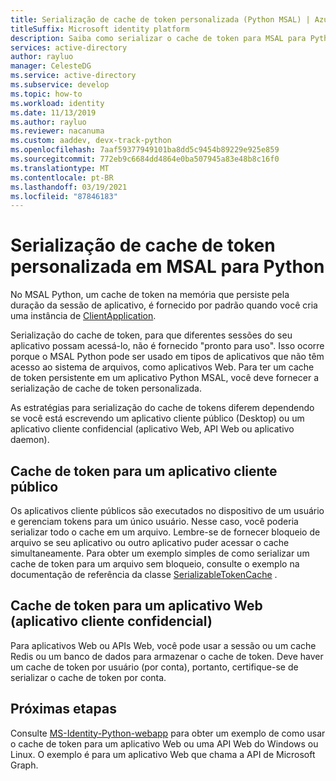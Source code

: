 ```yaml
---
title: Serialização de cache de token personalizada (Python MSAL) | Azure
titleSuffix: Microsoft identity platform
description: Saiba como serializar o cache de token para MSAL para Python
services: active-directory
author: rayluo
manager: CelesteDG
ms.service: active-directory
ms.subservice: develop
ms.topic: how-to
ms.workload: identity
ms.date: 11/13/2019
ms.author: rayluo
ms.reviewer: nacanuma
ms.custom: aaddev, devx-track-python
ms.openlocfilehash: 7aaf59377949101ba8dd5c9454b89229e925e859
ms.sourcegitcommit: 772eb9c6684dd4864e0ba507945a83e48b8c16f0
ms.translationtype: MT
ms.contentlocale: pt-BR
ms.lasthandoff: 03/19/2021
ms.locfileid: "87846183"
---
```

# <a name="custom-token-cache-serialization-in-msal-for-python"></a>Serialização de cache de token personalizada em MSAL para Python

No MSAL Python, um cache de token na memória que persiste pela duração da sessão de aplicativo, é fornecido por padrão quando você cria uma instância de [ClientApplication](https://msal-python.readthedocs.io/en/latest/#confidentialclientapplication).

Serialização do cache de token, para que diferentes sessões do seu aplicativo possam acessá-lo, não é fornecido "pronto para uso". Isso ocorre porque o MSAL Python pode ser usado em tipos de aplicativos que não têm acesso ao sistema de arquivos, como aplicativos Web. Para ter um cache de token persistente em um aplicativo Python MSAL, você deve fornecer a serialização de cache de token personalizada.

As estratégias para serialização do cache de tokens diferem dependendo se você está escrevendo um aplicativo cliente público (Desktop) ou um aplicativo cliente confidencial (aplicativo Web, API Web ou aplicativo daemon).

## <a name="token-cache-for-a-public-client-application"></a>Cache de token para um aplicativo cliente público

Os aplicativos cliente públicos são executados no dispositivo de um usuário e gerenciam tokens para um único usuário. Nesse caso, você poderia serializar todo o cache em um arquivo. Lembre-se de fornecer bloqueio de arquivo se seu aplicativo ou outro aplicativo puder acessar o cache simultaneamente. Para obter um exemplo simples de como serializar um cache de token para um arquivo sem bloqueio, consulte o exemplo na documentação de referência da classe [SerializableTokenCache](https://msal-python.readthedocs.io/en/latest/#msal.SerializableTokenCache) .

## <a name="token-cache-for-a-web-app-confidential-client-application"></a>Cache de token para um aplicativo Web (aplicativo cliente confidencial)

Para aplicativos Web ou APIs Web, você pode usar a sessão ou um cache Redis ou um banco de dados para armazenar o cache de token. Deve haver um cache de token por usuário (por conta), portanto, certifique-se de serializar o cache de token por conta.

## <a name="next-steps"></a>Próximas etapas

Consulte [MS-Identity-Python-webapp](https://github.com/Azure-Samples/ms-identity-python-webapp/blob/master/app.py#L64-L72) para obter um exemplo de como usar o cache de token para um aplicativo Web ou uma API Web do Windows ou Linux. O exemplo é para um aplicativo Web que chama a API de Microsoft Graph.
